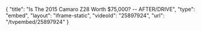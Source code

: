 {
    "title": "Is The 2015 Camaro Z28 Worth $75,000? -- AFTER\/DRIVE",
    "type": "embed",
    "layout": "iframe-static",
    "videoId": "25897924",
    "url": "\/tvpembed\/25897924"
}